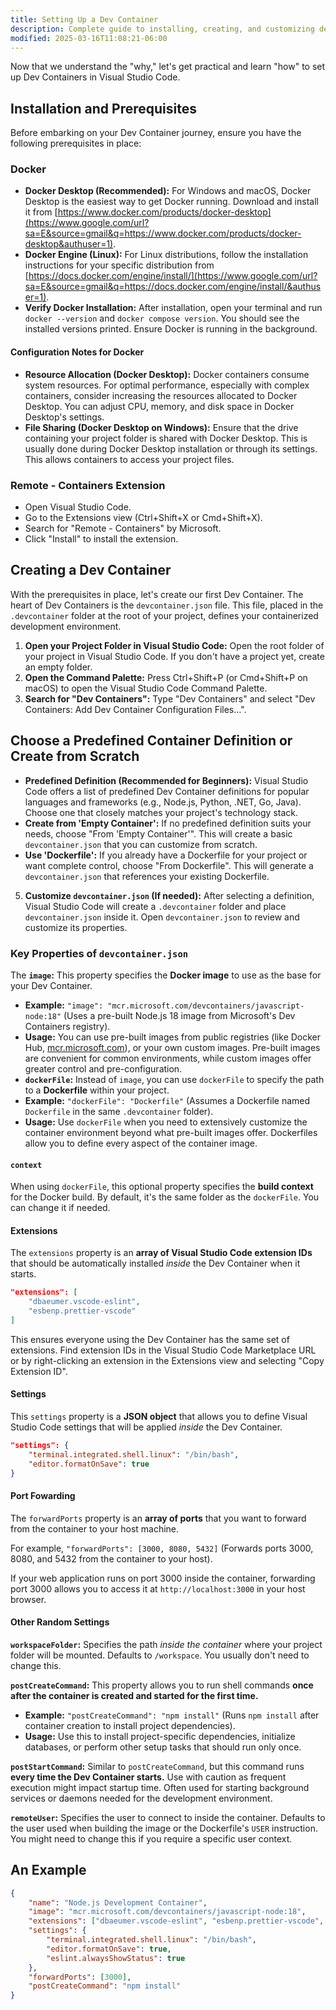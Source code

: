 ```yaml
---
title: Setting Up a Dev Container
description: Complete guide to installing, creating, and customizing development containers in Visual Studio Code
modified: 2025-03-16T11:08:21-06:00
---
```


Now that we understand the "why," let's get practical and learn "how" to set up Dev Containers in Visual Studio Code.

## Installation and Prerequisites

Before embarking on your Dev Container journey, ensure you have the following prerequisites in place:

### Docker

- **Docker Desktop (Recommended):** For Windows and macOS, Docker Desktop is the easiest way to get Docker running. Download and install it from [https://www.docker.com/products/docker-desktop](https://www.google.com/url?sa=E&source=gmail&q=https://www.docker.com/products/docker-desktop&authuser=1).
- **Docker Engine (Linux):** For Linux distributions, follow the installation instructions for your specific distribution from [https://docs.docker.com/engine/install/](https://www.google.com/url?sa=E&source=gmail&q=https://docs.docker.com/engine/install/&authuser=1).
- **Verify Docker Installation:** After installation, open your terminal and run `docker --version` and `docker compose version`. You should see the installed versions printed. Ensure Docker is running in the background.

#### Configuration Notes for Docker

- **Resource Allocation (Docker Desktop):** Docker containers consume system resources. For optimal performance, especially with complex containers, consider increasing the resources allocated to Docker Desktop. You can adjust CPU, memory, and disk space in Docker Desktop's settings.
- **File Sharing (Docker Desktop on Windows):** Ensure that the drive containing your project folder is shared with Docker Desktop. This is usually done during Docker Desktop installation or through its settings. This allows containers to access your project files.

### Remote - Containers Extension

- Open Visual Studio Code.
- Go to the Extensions view (Ctrl+Shift+X or Cmd+Shift+X).
- Search for "Remote - Containers" by Microsoft.
- Click "Install" to install the extension.

## Creating a Dev Container

With the prerequisites in place, let's create our first Dev Container. The heart of Dev Containers is the `devcontainer.json` file. This file, placed in the `.devcontainer` folder at the root of your project, defines your containerized development environment.

1. **Open your Project Folder in Visual Studio Code:** Open the root folder of your project in Visual Studio Code. If you don't have a project yet, create an empty folder.
2. **Open the Command Palette:** Press Ctrl+Shift+P (or Cmd+Shift+P on macOS) to open the Visual Studio Code Command Palette.
3. **Search for "Dev Containers":** Type "Dev Containers" and select "Dev Containers: Add Dev Container Configuration Files…".

## Choose a Predefined Container Definition or Create from Scratch

- **Predefined Definition (Recommended for Beginners):** Visual Studio Code offers a list of predefined Dev Container definitions for popular languages and frameworks (e.g., Node.js, Python, .NET, Go, Java). Choose one that closely matches your project's technology stack.
- **Create from 'Empty Container':** If no predefined definition suits your needs, choose "From 'Empty Container'". This will create a basic `devcontainer.json` that you can customize from scratch.
- **Use 'Dockerfile':** If you already have a Dockerfile for your project or want complete control, choose "From Dockerfile". This will generate a `devcontainer.json` that references your existing Dockerfile.

5. **Customize `devcontainer.json` (If needed):** After selecting a definition, Visual Studio Code will create a `.devcontainer` folder and place `devcontainer.json` inside it. Open `devcontainer.json` to review and customize its properties.

### Key Properties of `devcontainer.json`

The **`image`:** This property specifies the **Docker image** to use as the base for your Dev Container.

- **Example:** `"image": "mcr.microsoft.com/devcontainers/javascript-node:18"` (Uses a pre-built Node.js 18 image from Microsoft's Dev Containers registry).
- **Usage:** You can use pre-built images from public registries (like Docker Hub, [mcr.microsoft.com](https://www.google.com/search?q=mcr.microsoft.com&authuser=1)), or your own custom images. Pre-built images are convenient for common environments, while custom images offer greater control and pre-configuration.
- **`dockerFile`:** Instead of `image`, you can use `dockerFile` to specify the path to a **Dockerfile** within your project.
- **Example:** `"dockerFile": "Dockerfile"` (Assumes a Dockerfile named `Dockerfile` in the same `.devcontainer` folder).
- **Usage:** Use `dockerFile` when you need to extensively customize the container environment beyond what pre-built images offer. Dockerfiles allow you to define every aspect of the container image.

#### `context`

When using `dockerFile`, this optional property specifies the **build context** for the Docker build. By default, it's the same folder as the `dockerFile`. You can change it if needed.

#### Extensions

The `extensions` property is an **array of Visual Studio Code extension IDs** that should be automatically installed _inside_ the Dev Container when it starts.

```json
"extensions": [
    "dbaeumer.vscode-eslint",
    "esbenp.prettier-vscode"
]
```

This ensures everyone using the Dev Container has the same set of extensions. Find extension IDs in the Visual Studio Code Marketplace URL or by right-clicking an extension in the Extensions view and selecting "Copy Extension ID".

#### Settings

This `settings` property is a **JSON object** that allows you to define Visual Studio Code settings that will be applied _inside_ the Dev Container.

```json
"settings": {
    "terminal.integrated.shell.linux": "/bin/bash",
    "editor.formatOnSave": true
}
```

#### Port Fowarding

The `forwardPorts` property is an **array of ports** that you want to forward from the container to your host machine.

For example, `"forwardPorts": [3000, 8080, 5432]` (Forwards ports 3000, 8080, and 5432 from the container to your host).

If your web application runs on port 3000 inside the container, forwarding port 3000 allows you to access it at `http://localhost:3000` in your host browser.

#### Other Random Settings

**`workspaceFolder`:** Specifies the path _inside the container_ where your project folder will be mounted. Defaults to `/workspace`. You usually don't need to change this.

**`postCreateCommand`:** This property allows you to run shell commands **once after the container is created and started for the first time.**

- **Example:** `"postCreateCommand": "npm install"` (Runs `npm install` after container creation to install project dependencies).
- **Usage:** Use this to install project-specific dependencies, initialize databases, or perform other setup tasks that should run only once.

**`postStartCommand`:** Similar to `postCreateCommand`, but this command runs **every time the Dev Container starts.** Use with caution as frequent execution might impact startup time. Often used for starting background services or daemons needed for the development environment.

**`remoteUser`:** Specifies the user to connect to inside the container. Defaults to the user used when building the image or the Dockerfile's `USER` instruction. You might need to change this if you require a specific user context.

## An Example

```json
{
	"name": "Node.js Development Container",
	"image": "mcr.microsoft.com/devcontainers/javascript-node:18",
	"extensions": ["dbaeumer.vscode-eslint", "esbenp.prettier-vscode", "ms-vscode.js-debug-nodejs"],
	"settings": {
		"terminal.integrated.shell.linux": "/bin/bash",
		"editor.formatOnSave": true,
		"eslint.alwaysShowStatus": true
	},
	"forwardPorts": [3000],
	"postCreateCommand": "npm install"
}
```
